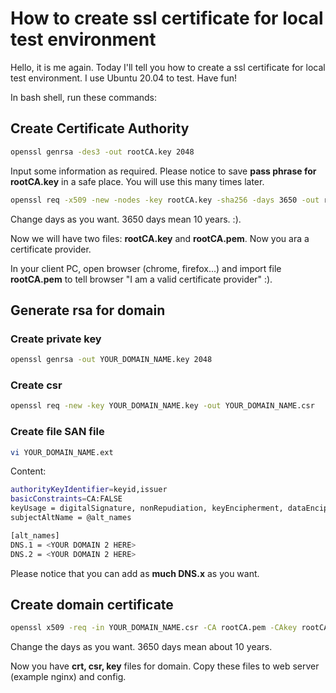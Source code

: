 # How to create ssl certificate for local test environment


Hello, it is me again. Today I'll tell you how to create a ssl certificate for local test environment. I use Ubuntu 20.04 to test. Have fun!

In bash shell, run these commands:

## Create Certificate Authority
```bash
openssl genrsa -des3 -out rootCA.key 2048
```
Input some information as required. Please notice to save **pass phrase for rootCA.key** in a safe place. You will use this many times later.

```bash
openssl req -x509 -new -nodes -key rootCA.key -sha256 -days 3650 -out rootCA.pem
```
Change days as you want. 3650 days mean 10 years. :).

Now we will have two files: **rootCA.key** and **rootCA.pem**. Now you ara a certificate provider.

In your client PC, open browser (chrome, firefox...) and import file **rootCA.pem** to tell browser "I am a valid certificate provider" :).

<!--more-->

## Generate rsa for domain

### Create private key

```bash
openssl genrsa -out YOUR_DOMAIN_NAME.key 2048
```

### Create csr

```bash
openssl req -new -key YOUR_DOMAIN_NAME.key -out YOUR_DOMAIN_NAME.csr
```

### Create file SAN file
```bash
vi YOUR_DOMAIN_NAME.ext
```
Content:
```bash
authorityKeyIdentifier=keyid,issuer
basicConstraints=CA:FALSE
keyUsage = digitalSignature, nonRepudiation, keyEncipherment, dataEncipherment
subjectAltName = @alt_names

[alt_names]
DNS.1 = <YOUR DOMAIN 2 HERE>
DNS.2 = <YOUR DOMAIN 2 HERE>
```
Please notice that you can add as **much DNS.x** as you want.

## Create domain certificate
```bash
openssl x509 -req -in YOUR_DOMAIN_NAME.csr -CA rootCA.pem -CAkey rootCA.key -CAcreateserial -out YOUR_DOMAIN_NAME.crt -days 3650 -sha256 -extfile YOUR_DOMAIN_NAME.ext
```
Change the days as you want. 3650 days mean about 10 years.

Now you have **crt, csr, key** files for domain. Copy these files to web server (example nginx) and config.
